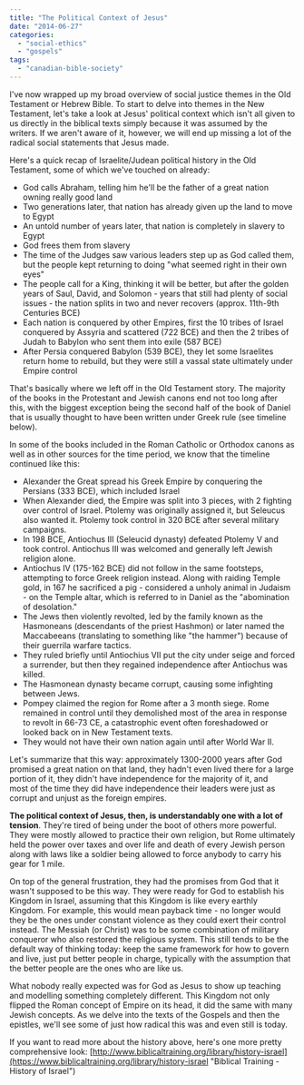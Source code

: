 ```yaml
---
title: "The Political Context of Jesus"
date: "2014-06-27"
categories: 
  - "social-ethics"
  - "gospels"
tags: 
  - "canadian-bible-society"
---
```


I've now wrapped up my broad overview of social justice themes in the Old Testament or Hebrew Bible. To start to delve into themes in the New Testament, let's take a look at Jesus' political context which isn't all given to us directly in the biblical texts simply because it was assumed by the writers. If we aren't aware of it, however, we will end up missing a lot of the radical social statements that Jesus made.

<!--more-->Here's a quick recap of Israelite/Judean political history in the Old Testament, some of which we've touched on already:

- God calls Abraham, telling him he'll be the father of a great nation owning really good land
- Two generations later, that nation has already given up the land to move to Egypt
- An untold number of years later, that nation is completely in slavery to Egypt
- God frees them from slavery
- The time of the Judges saw various leaders step up as God called them, but the people kept returning to doing "what seemed right in their own eyes"
- The people call for a King, thinking it will be better, but after the golden years of Saul, David, and Solomon - years that still had plenty of social issues - the nation splits in two and never recovers (approx. 11th-9th Centuries BCE)
- Each nation is conquered by other Empires, first the 10 tribes of Israel conquered by Assyria and scattered (722 BCE) and then the 2 tribes of Judah to Babylon who sent them into exile (587 BCE)
- After Persia conquered Babylon (539 BCE), they let some Israelites return home to rebuild, but they were still a vassal state ultimately under Empire control

That's basically where we left off in the Old Testament story. The majority of the books in the Protestant and Jewish canons end not too long after this, with the biggest exception being the second half of the book of Daniel that is usually thought to have been written under Greek rule (see timeline below).

In some of the books included in the Roman Catholic or Orthodox canons as well as in other sources for the time period, we know that the timeline continued like this:

- Alexander the Great spread his Greek Empire by conquering the Persians (333 BCE), which included Israel
- When Alexander died, the Empire was split into 3 pieces, with 2 fighting over control of Israel. Ptolemy was originally assigned it, but Seleucus also wanted it. Ptolemy took control in 320 BCE after several military campaigns.
- In 198 BCE, Antiochus III (Seleucid dynasty) defeated Ptolemy V and took control. Antiochus III was welcomed and generally left Jewish religion alone.
- Antiochus IV (175-162 BCE) did not follow in the same footsteps, attempting to force Greek religion instead. Along with raiding Temple gold, in 167 he sacrificed a pig - considered a unholy animal in Judaism - on the Temple altar, which is referred to in Daniel as the "abomination of desolation."
- The Jews then violently revolted, led by the family known as the Hasmoneans (descendants of the priest Hashmon) or later named the Maccabeeans (translating to something like "the hammer") because of their guerrila warfare tactics.
- They ruled briefly until Antiochius VII put the city under seige and forced a surrender, but then they regained independence after Antiochus was killed.
- The Hasmonean dynasty became corrupt, causing some infighting between Jews.
- Pompey claimed the region for Rome after a 3 month siege. Rome remained in control until they demolished most of the area in response to revolt in 66-73 CE, a catastrophic event often foreshadowed or looked back on in New Testament texts.
- They would not have their own nation again until after World War II.

Let's summarize that this way: approximately 1300-2000 years after God promised a great nation on that land, they hadn't even lived there for a large portion of it, they didn't have independence for the majority of it, and most of the time they did have independence their leaders were just as corrupt and unjust as the foreign empires.

**The political context of Jesus, then, is understandably one with a lot of tension**. They're tired of being under the boot of others more powerful. They were mostly allowed to practice their own religion, but Rome ultimately held the power over taxes and over life and death of every Jewish person along with laws like a soldier being allowed to force anybody to carry his gear for 1 mile.

On top of the general frustration, they had the promises from God that it wasn't supposed to be this way. They were ready for God to establish his Kingdom in Israel, assuming that this Kingdom is like every earthly Kingdom. For example, this would mean payback time - no longer would they be the ones under constant violence as they could exert their control instead. The Messiah (or Christ) was to be some combination of military conqueror who also restored the religious system. This still tends to be the default way of thinking today: keep the same framework for how to govern and live, just put better people in charge, typically with the assumption that the better people are the ones who are like us.

What nobody really expected was for God as Jesus to show up teaching and modelling something completely different. This Kingdom not only flipped the Roman concept of Empire on its head, it did the same with many Jewish concepts. As we delve into the texts of the Gospels and then the epistles, we'll see some of just how radical this was and even still is today.

If you want to read more about the history above, here's one more pretty comprehensive look: [http://www.biblicaltraining.org/library/history-israel](https://www.biblicaltraining.org/library/history-israel "Biblical Training - History of Israel")
